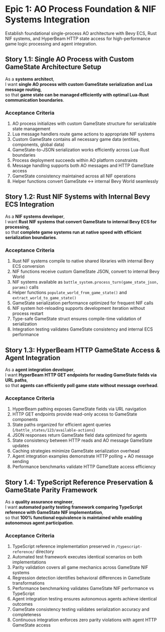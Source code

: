 # Epic 1: AO Process Foundation & NIF Systems Integration

Establish foundational single-process AO architecture with Bevy ECS, Rust NIF systems, and HyperBeam HTTP state access for high-performance game logic processing and agent integration.

## Story 1.1: Single AO Process with Custom GameState Architecture Setup
As a **systems architect**,  
I want **single AO process with custom GameState serialization and Lua message routing**,  
so that **game state can be managed efficiently with optimal Lua-Rust communication boundaries**.

### Acceptance Criteria
1. AO process initializes with custom GameState structure for serializable state management
2. Lua message handlers route game actions to appropriate NIF systems
3. Custom GameState contains all necessary game data (entities, components, global data)
4. GameState-to-JSON serialization works efficiently across Lua-Rust boundaries
5. Process deployment succeeds within AO platform constraints
6. Message handling supports both AO messages and HTTP GameState access
7. GameState consistency maintained across all NIF operations
8. Helper functions convert GameState ↔ internal Bevy World seamlessly

## Story 1.2: Rust NIF Systems with Internal Bevy ECS Integration
As a **NIF systems developer**,  
I want **Rust NIF systems that convert GameState to internal Bevy ECS for processing**,  
so that **complete game systems run at native speed with efficient serialization boundaries**.

### Acceptance Criteria
1. Rust NIF systems compile to native shared libraries with internal Bevy ECS conversion
2. NIF functions receive custom GameState JSON, convert to internal Bevy World
3. NIF systems available as `battle_system.process_turn(game_state_json, params)` calls
4. Helper functions `populate_world_from_game_state()` and `extract_world_to_game_state()`
5. GameState serialization performance optimized for frequent NIF calls
6. NIF system hot-reloading supports development iteration without process restart
7. Type-safe GameState struct ensures compile-time validation of serialization
8. Integration testing validates GameState consistency and internal ECS performance

## Story 1.3: HyperBeam HTTP GameState Access & Agent Integration
As a **agent integration developer**,  
I want **HyperBeam HTTP GET endpoints for reading GameState fields via URL paths**,  
so that **agents can efficiently poll game state without message overhead**.

### Acceptance Criteria
1. HyperBeam pathing exposes GameState fields via URL navigation
2. HTTP GET endpoints provide read-only access to GameState components
3. State paths organized for efficient agent queries (`/battle_states/123/available-actions`)
4. JSON responses return GameState field data optimized for agents
5. State consistency between HTTP reads and AO message GameState updates
6. Caching strategies minimize GameState serialization overhead  
7. Agent integration examples demonstrate HTTP polling + AO message sending
8. Performance benchmarks validate HTTP GameState access efficiency

## Story 1.4: TypeScript Reference Preservation & GameState Parity Framework
As a **quality assurance engineer**,  
I want **automated parity testing framework comparing TypeScript reference with GameState NIF implementation**,  
so that **100% functional equivalence is maintained while enabling autonomous agent participation**.

### Acceptance Criteria
1. TypeScript reference implementation preserved in `/typescript-reference/` directory
2. Automated test framework executes identical scenarios on both implementations
3. Parity validation covers all game mechanics across GameState NIF systems
4. Regression detection identifies behavioral differences in GameState transformations
5. Performance benchmarking validates GameState NIF performance vs TypeScript
6. Agent integration testing ensures autonomous agents achieve identical outcomes
7. GameState consistency testing validates serialization accuracy and completeness
8. Continuous integration enforces zero parity violations with agent HTTP GameState access

